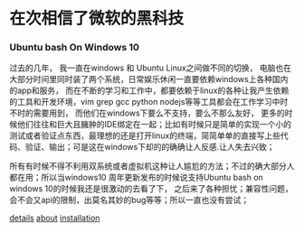 # 在次相信了微软的黑科技

### Ubuntu bash On Windows 10

过去的几年， 我一直在windows 和 Ubuntu Linux之间做不同的切换， 电脑也在大部分时间里同时装了两个系统，日常娱乐休闲一直要依赖windows上各种国内的app和服务， 而在不断的学习和工作中，都要依赖于linux的各种让我产生依赖的工具和开发环境，vim grep gcc python nodejs等等工具都会在工作学习中时不时的需要用到， 而他们在windows下要么不支持，要么不那么友好， 更多的时候他们往往和巨大且臃肿的IDE绑定在一起；比如有时候只是简单的实现一个小的测试或者验证点东西，最理想的还是打开linux的终端，简简单单的直接写上些代码、验证、输出；可是这在windows下却的的确确让人反感.让人失去兴致；

所有有时候不得不利用双系统或者虚拟机这种让人尴尬的方法；不过的确大部分人都在用；所以当windows10 周年更新发布的时候说支持Ubuntu bash on windows 10的时候我还是很激动的去看了下， 之后来了各种担忧；兼容性问题，会不会又api的限制，出莫名其妙的bug等等；所以一直也没有尝试；

[details](https://insights.ubuntu.com/2016/03/30/ubuntu-on-windows-the-ubuntu-userspace-for-windows-developers/)
[about](https://msdn.microsoft.com/en-us/commandline/wsl/about)
[installation](https://msdn.microsoft.com/en-us/commandline/wsl/install_guide)

